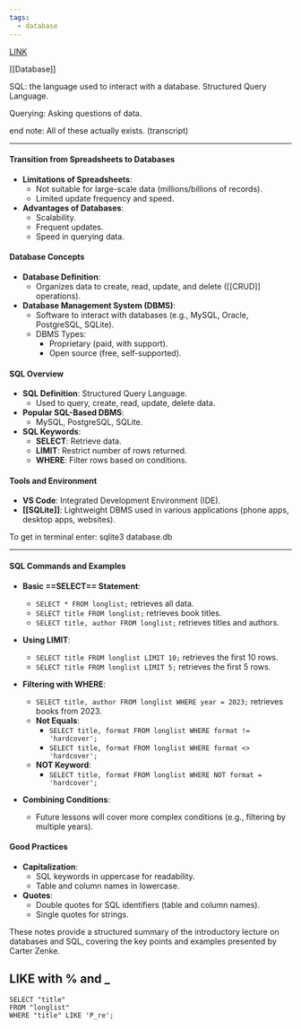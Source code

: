 ```yaml
---
tags:
  - database
---
```



[LINK](https://cs50.harvard.edu/sql/2024/weeks/0/)

[[Database]]

SQL: the language used to interact with a database. Structured Query Language.

Querying: Asking questions of data.

end note: All of these actually exists. (transcript)

--- 


#### Transition from Spreadsheets to Databases
- **Limitations of Spreadsheets**:
  - Not suitable for large-scale data (millions/billions of records).
  - Limited update frequency and speed.
- **Advantages of Databases**:
  - Scalability.
  - Frequent updates.
  - Speed in querying data.

#### Database Concepts
- **Database Definition**:
  - Organizes data to create, read, update, and delete ([[CRUD]] operations).
- **Database Management System (DBMS)**:
  - Software to interact with databases (e.g., MySQL, Oracle, PostgreSQL, SQLite).
  - DBMS Types:
    - Proprietary (paid, with support).
    - Open source (free, self-supported).

#### SQL Overview
- **SQL Definition**: Structured Query Language.
  - Used to query, create, read, update, delete data.
- **Popular SQL-Based DBMS**:
  - MySQL, PostgreSQL, SQLite.
- **SQL Keywords**:
  - **SELECT**: Retrieve data.
  - **LIMIT**: Restrict number of rows returned.
  - **WHERE**: Filter rows based on conditions.

#### Tools and Environment
- **VS Code**: Integrated Development Environment (IDE).
- **[[SQLite]]**: Lightweight DBMS used in various applications (phone apps, desktop apps, websites).

To get in terminal enter: sqlite3 database.db

---


#### SQL Commands and Examples
- **Basic ==SELECT== Statement**:
  - `SELECT * FROM longlist;` retrieves all data.
  - `SELECT title FROM longlist;` retrieves book titles.
  - `SELECT title, author FROM longlist;` retrieves titles and authors.

- **Using LIMIT**:
  - `SELECT title FROM longlist LIMIT 10;` retrieves the first 10 rows.
  - `SELECT title FROM longlist LIMIT 5;` retrieves the first 5 rows.

- **Filtering with WHERE**:
  - `SELECT title, author FROM longlist WHERE year = 2023;` retrieves books from 2023.
  - **Not Equals**:
    - `SELECT title, format FROM longlist WHERE format != 'hardcover';`
    - `SELECT title, format FROM longlist WHERE format <> 'hardcover';`
  - **NOT Keyword**:
    - `SELECT title, format FROM longlist WHERE NOT format = 'hardcover';`

- **Combining Conditions**:
  - Future lessons will cover more complex conditions (e.g., filtering by multiple years).

#### Good Practices
- **Capitalization**:
  - SQL keywords in uppercase for readability.
  - Table and column names in lowercase.
- **Quotes**:
  - Double quotes for SQL identifiers (table and column names).
  - Single quotes for strings.

These notes provide a structured summary of the introductory lecture on databases and SQL, covering the key points and examples presented by Carter Zenke.


## LIKE  with % and _

```
SELECT "title" 
FROM "longlist" 
WHERE "title" LIKE 'P_re';
```


